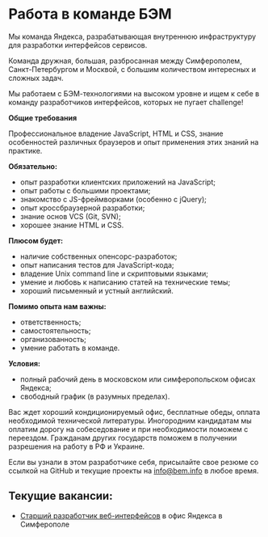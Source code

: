 Работа в команде БЭМ
====================

Мы команда Яндекса, разрабатывающая внутреннюю инфраструктуру для разработки интерфейсов сервисов.

Команда дружная, большая, разбросанная между Симферополем, Санкт-Петербургом и Москвой, с большим количеством интересных и сложных задач.

Мы работаем с БЭМ-технологиями на высоком уровне и ищем к себе в команду разработчиков интерфейсов, которых не пугает challenge!

**Общие требования**

Профессиональное владение JavaScript, HTML и CSS, знание особенностей различных браузеров и опыт применения этих знаний на практике.

**Обязательно:**
  * опыт разработки клиентских приложений на JavaScript;
  * опыт работы с большими проектами;
  * знакомство с JS-фреймворками (особенно с jQuery);
  * опыт кроссбраузерной разработки;
  * знание основ VCS (Git, SVN);
  * хорошее знание HTML и CSS.

**Плюсом будет:**
  * наличие собственных опенсорс-разработок;
  * опыт написания тестов для JavaScript-кода;
  * владение Unix command line и скриптовыми языками;
  * умение и любовь к написанию статей на технические темы;
  * хороший письменный и устный английский.

**Помимо опыта нам важны:**
  * ответственность;
  * самостоятельность;
  * организованность;
  * умение работать в команде.

**Условия:**
  * полный рабочий день в московском или симферопольском офисах Яндекса;
  * свободный график (в разумных пределах).

Вас ждет хороший кондиционируемый офис, бесплатные обеды, оплата необходимой технической литературы. Иногородним кандидатам мы оплатим дорогу на собеседование и при необходимости поможем с переездом. Гражданам других государств поможем в получении разрешения на работу в РФ и Украине.

Если вы узнали в этом разработчике себя, присылайте свое резюме со ссылкой на GitHub и текущие проекты на info@bem.info в любое время.

Текущие вакансии:
-----------------
  * [Старший разработчик веб-интерфейсов](http://company.yandex.ru/job/vacancies/dev_int_simf.xml) в офис Яндекса в Симферополе


